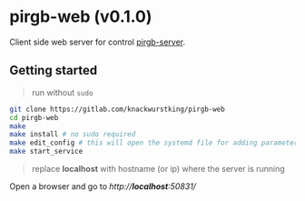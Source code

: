 # pirgb-web (v0.1.0)

Client side web server for control [pirgb-server](http://gitlab.com/knackwurstking/pirgb-server).

## Getting started

> run without `sudo`

```bash
git clone https://gitlab.com/knackwurstking/pirgb-web
cd pirgb-web
make
make install # no sudo required
make edit_config # this will open the systemd file for adding parameters
make start_service
```

> replace **localhost** with hostname (or ip) where the server is running

Open a browser and go to _http://**localhost**:50831/_
